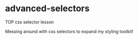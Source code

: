 # advanced-selectors

TOP css selector lesson

Messing around with css selectors to expand my styling toolkit!

